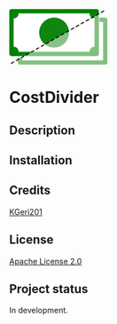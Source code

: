 <img src="CostDivider.svg" alt="Logo" height="100"/>

# CostDivider

## Description

## Installation

## Credits
[KGeri201](https://github.com/KGeri201)

## License
[Apache License 2.0](LICENSE)

## Project status
In development.
